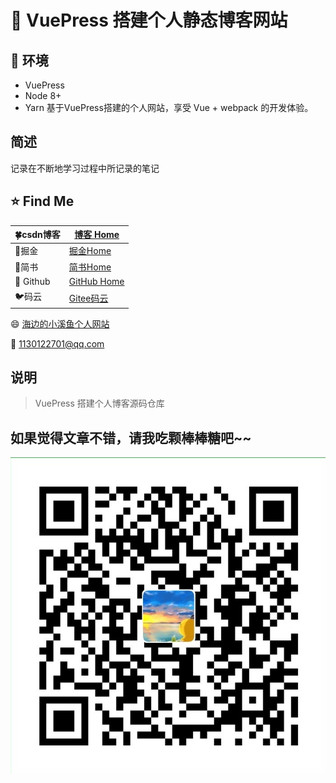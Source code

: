 # :bookmark: VuePress 搭建个人静态博客网站

## :car: 环境

- VuePress
- Node 8+
- Yarn
  基于VuePress搭建的个人网站，享受 Vue + webpack 的开发体验。

## 简述

记录在不断地学习过程中所记录的笔记

## :star: Find Me

| :four_leaf_clover:csdn博客 | [博客 Home](https://blog.csdn.net/m0_37903882)              |
| -------------------------- | ----------------------------------------------------------- |
| :car:掘金                  | [掘金Home](https://juejin.im/user/5aa1029c51882555770c0603) |
| :apple:简书                | [简书Home](https://www.jianshu.com/u/6740c2a5866d)          |
| :beer: ​Github              | [GitHub Home](https://github.com/DuebassLei)                |
| :bird:码云                 | [Gitee码云](https://gitee.com/DuebassLei)                   |

:smile: [海边的小溪鱼个人网站](https://duebasslei.gitee.io/)

:email: 1130122701@qq.com

## 说明

> VuePress 搭建个人博客源码仓库

## 如果觉得文章不错，请我吃颗棒棒糖吧~~

![棒棒糖](./images/wxPay.png)











